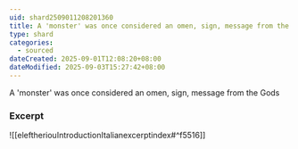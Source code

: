 ```yaml
---
uid: shard2509011208201360
title: A 'monster' was once considered an omen, sign, message from the Gods
type: shard
categories:
  - sourced
dateCreated: 2025-09-01T12:08:20+08:00
dateModified: 2025-09-03T15:27:42+08:00
---
```

A 'monster' was once considered an omen, sign, message from the Gods

### Excerpt
![[eleftheriouIntroductionItalianexcerptindex#^f5516]]